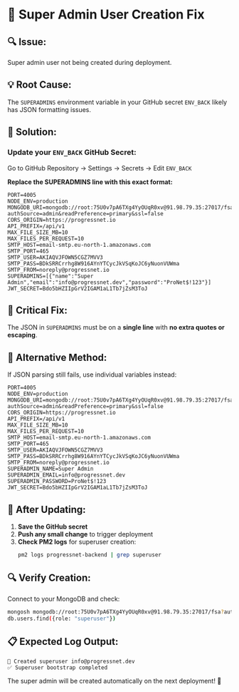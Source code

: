 # 👑 Super Admin User Creation Fix

## 🔍 **Issue:**
Super admin user not being created during deployment.

## 💡 **Root Cause:**
The `SUPERADMINS` environment variable in your GitHub secret `ENV_BACK` likely has JSON formatting issues.

## 🔧 **Solution:**

### **Update your `ENV_BACK` GitHub Secret:**

Go to GitHub Repository → Settings → Secrets → Edit `ENV_BACK`

**Replace the SUPERADMINS line with this exact format:**

```
PORT=4005
NODE_ENV=production
MONGODB_URI=mongodb://root:75U0v7pA6TXg4YyOUqR0xv@91.98.79.35:27017/fsa?authSource=admin&readPreference=primary&ssl=false
CORS_ORIGIN=https://progressnet.io
API_PREFIX=/api/v1
MAX_FILE_SIZE_MB=10
MAX_FILES_PER_REQUEST=10
SMTP_HOST=email-smtp.eu-north-1.amazonaws.com
SMTP_PORT=465
SMTP_USER=AKIAQVJFOWN5CGZ7MVV3
SMTP_PASS=BDkSRRCrrhg8W916AYnYTCycJkVSqKoJC6yNuonVUWma
SMTP_FROM=noreply@progressnet.io
SUPERADMINS=[{"name":"Super Admin","email":"info@progressnet.dev","password":"ProNet$!123"}]
JWT_SECRET=Bdo5bHZIIpGrV2IGAM1aL1Tb7jZsM3ToJ
```

## 🚨 **Critical Fix:**
The JSON in `SUPERADMINS` must be on a **single line** with **no extra quotes or escaping**.

## 🔄 **Alternative Method:**
If JSON parsing still fails, use individual variables instead:

```
PORT=4005
NODE_ENV=production
MONGODB_URI=mongodb://root:75U0v7pA6TXg4YyOUqR0xv@91.98.79.35:27017/fsa?authSource=admin&readPreference=primary&ssl=false
CORS_ORIGIN=https://progressnet.io
API_PREFIX=/api/v1
MAX_FILE_SIZE_MB=10
MAX_FILES_PER_REQUEST=10
SMTP_HOST=email-smtp.eu-north-1.amazonaws.com
SMTP_PORT=465
SMTP_USER=AKIAQVJFOWN5CGZ7MVV3
SMTP_PASS=BDkSRRCrrhg8W916AYnYTCycJkVSqKoJC6yNuonVUWma
SMTP_FROM=noreply@progressnet.io
SUPERADMIN_NAME=Super Admin
SUPERADMIN_EMAIL=info@progressnet.dev
SUPERADMIN_PASSWORD=ProNet$!123
JWT_SECRET=Bdo5bHZIIpGrV2IGAM1aL1Tb7jZsM3ToJ
```

## 🚀 **After Updating:**

1. **Save the GitHub secret**
2. **Push any small change** to trigger deployment
3. **Check PM2 logs** for superuser creation:
   ```bash
   pm2 logs progressnet-backend | grep superuser
   ```

## 🔍 **Verify Creation:**

Connect to your MongoDB and check:
```bash
mongosh mongodb://root:75U0v7pA6TXg4YyOUqR0xv@91.98.79.35:27017/fsa?authSource=admin
db.users.find({role: "superuser"})
```

## 📋 **Expected Log Output:**
```
👑 Created superuser info@progressnet.dev
✅ Superuser bootstrap completed
```

The super admin will be created automatically on the next deployment! 🎯